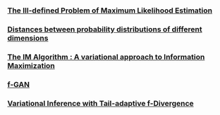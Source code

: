 
### [The Ill-defined Problem of Maximum Likelihood Estimation](https://yiboyang.com/files/ill_defined_mle.pdf)

### [Distances between probability distributions of different dimensions](https://arxiv.org/pdf/2011.00629.pdf)

### [The IM Algorithm : A variational approach to Information Maximization](https://aivalley.com/Papers/MI_NIPS_final.pdf)

### [f-GAN](https://arxiv.org/pdf/1606.00709.pdf)

### [Variational Inference with Tail-adaptive f-Divergence](https://proceedings.neurips.cc/paper/2018/file/1cd138d0499a68f4bb72bee04bbec2d7-Paper.pdf)




